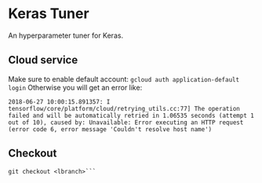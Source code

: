 # Keras Tuner

An hyperparameter tuner for Keras.

## Cloud service
Make sure to enable default account: `gcloud auth application-default login`
Otherwise you will get an error like:

```
2018-06-27 10:00:15.891357: I tensorflow/core/platform/cloud/retrying_utils.cc:77] The operation failed and will be automatically retried in 1.06535 seconds (attempt 1 out of 10), caused by: Unavailable: Error executing an HTTP request (error code 6, error message 'Couldn't resolve host name')
```

## Checkout

```git fetch <remote> <rbranch>:<lbranch>
git checkout <lbranch>```
